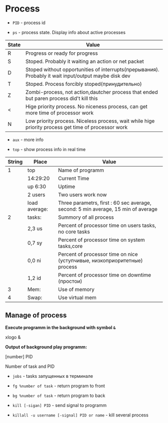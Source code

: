 # Process

- `PID` - process id

- `ps` - process state. Display info about active processes

|State|Value                                                                                                   |
|-----|--------------------------------------------------------------------------------------------------------|
|R    |Progress or ready for progress                                                                          |
|S    |Stoped. Probably it waiting an action or net packet                                                     |
|D    |Stoped without opportunities of interrupts(прерывания). Probably it wait input/output maybe disk dev    |
|T    |Stoped. Process forcibly stoped(принудительно)                                                          |
|Z    |Zombi-process, not action,dautcher process that ended but paren process did't kill this                 |
|<    |Hige priority process. No niceness process, can get more time of processor work                         |
|N    |Low priority process. Niceless process, wait while hige priority process get time of processor work     |

- `aux` - more info

- `top` - show process info in real time

|String|Place        |Value                                                                            |
|------|-------------|---------------------------------------------------------------------------------|
|1     |top          |Name of programm                                                                 |
|      |14:29:20     |Current Time                                                                     |
|      |up 6:30      |Uptime                                                                           |
|      |2 users      |Two users work now                                                               |
|      |load average:|Three parametrs, first : 60 sec average, second: 5 min average, 15 min of average|
|2     |tasks:       |Summory of all process                                                           |
|      |2,3 us       |Percent of processor time on users tasks, no core tasks                          |
|      |0,7 sy       |Percent of processor time on system tasks,core                                   |
|      |0,0 ni       |Percent of processor time on nice (уступчивые, низкоприоритетные) process        |
|      |1,2 id       |Percent of processor time on downtime (простои)                                  |
|3     |Mem:         |Use of memory                                                                    |
|4     |Swap:        |Use virtual mem                                                                  |


## Manage of process

**Execute programm in the background with symbol `&`**

xlogo &

**Output of background play programm:**

[number] PID

Number of task and PID

- `jobs` - tasks запущенных в терминале

- `fg %number of task` - return program to front

- `bg %number of task` - return program to back

- `kill [-sigan] PID` - send signal to programm 

- `killall -u username [-signal] PID or name` - kill several process
